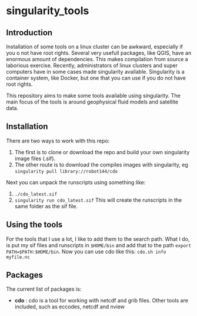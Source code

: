 # singularity_tools

## Introduction

Installation of some tools on a linux cluster can be awkward, especially if you o not have root rights. Several very usefull packages, like QGIS, have an enormous amount of dependencies. This makes compilation from source a laborious exercise. Recently, administrators of linux clusters and super computers have in some cases made singularity available. Singularity is a container system, like Docker, but one that you can use if you do not have root rights.

This repository aims to make some tools available using singularity. The main focus of the tools is around geophysical fluid models and satellite data. 

## Installation

There are two ways to work with this repo:
 1.  The first is to clone or download the repo and build your own singularity image files (.sif). 
 2. The other route is to download the compiles images with singularity, eg `singularity pull library://robot144/cdo`

Next you can unpack the runscripts using something like:
 1. `./cdo_latest.sif`
 2. `singularity run cdo_latest.sif`
This will create the runscripts in the same folder as the sif file. 

## Using the tools

For the tools that I use a lot, I like to add them to the search path. What I do, is put my sif files and runscripts in `$HOME/bin`
and add that to the path `export PATH=$PATH:$HOME/bin`. Now you can use cdo like this:
`cdo.sh info myfile.nc`

## Packages

The current list of packages is:
 - __cdo__ : cdo is a tool for working with netcdf and grib files. Other tools are included, such as eccodes, netcdf and nview 
